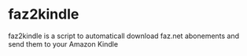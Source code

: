 faz2kindle
==========

faz2kindle is a script to automaticall download faz.net abonements and send them to your Amazon Kindle